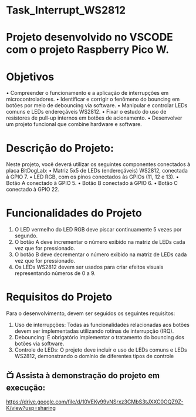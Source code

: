 # Task_Interrupt_WS2812
# Projeto desenvolvido no VSCODE com o projeto Raspberry Pico W.

# Objetivos

• Compreender o funcionamento e a aplicação de interrupções em microcontroladores.
• Identificar e corrigir o fenômeno do bouncing em botões por meio de debouncing via software.
• Manipular e controlar LEDs comuns e LEDs endereçáveis WS2812.
• Fixar o estudo do uso de resistores de pull-up internos em botões de acionamento.
• Desenvolver um projeto funcional que combine hardware e software.

# Descrição do Projeto:
Neste projeto, você deverá utilizar os seguintes componentes conectados à placa BitDogLab:
• Matriz 5x5 de LEDs (endereçáveis) WS2812, conectada à GPIO 7.
• LED RGB, com os pinos conectados às GPIOs (11, 12 e 13).
• Botão A conectado à GPIO 5.
• Botão B conectado à GPIO 6.
• Botão C conectado à GPIO 22.


# Funcionalidades do Projeto
1. O LED vermelho do LED RGB deve piscar continuamente 5 vezes por segundo.
2. O botão A deve incrementar o número exibido na matriz de LEDs cada vez que for pressionado.
3. O botão B deve decrementar o número exibido na matriz de LEDs cada vez que for pressionado.
4. Os LEDs WS2812 devem ser usados para criar efeitos visuais representando números de 0 a 9.

# Requisitos do Projeto
Para o desenvolvimento, devem ser seguidos os seguintes requisitos:
1. Uso de interrupções: Todas as funcionalidades relacionadas aos botões devem ser implementadas 
utilizando rotinas de interrupção (IRQ).
2. Debouncing: É obrigatório implementar o tratamento do bouncing dos botões via software.
3. Controle de LEDs: O projeto deve incluir o uso de LEDs comuns e LEDs WS2812, demonstrando o 
domínio de diferentes tipos de controle

## 📺 Assista à demonstração do projeto em execução:

https://drive.google.com/file/d/10VEKy99vNSrxz3CMbS3tJXXC0OQZ9Z-K/view?usp=sharing
